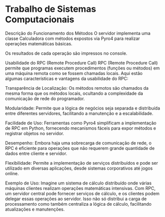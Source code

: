 # Trabalho de Sistemas Computacionais
Descrição do Funcionamento dos Métodos
O servidor implementa uma classe Calculadora com métodos expostos via Pyro4 para realizar operações matemáticas básicas.

Os resultados de cada operação são impressos no console.

Usabilidade do RPC (Remote Procedure Call)
RPC (Remote Procedure Call) permite que programas executem procedimentos (funções ou métodos) em uma máquina remota como se fossem chamadas locais. Aqui estão algumas características e vantagens da usabilidade do RPC:

Transparência de Localização:
Os métodos remotos são chamados da mesma forma que os métodos locais, ocultando a complexidade da comunicação de rede do programador.

Modularidade:
Permite que a lógica de negócios seja separada e distribuída entre diferentes servidores, facilitando a manutenção e a escalabilidade.

Facilidade de Uso:
Ferramentas como Pyro4 simplificam a implementação de RPC em Python, fornecendo mecanismos fáceis para expor métodos e registrar objetos no servidor.

Desempenho:
Embora haja uma sobrecarga de comunicação de rede, o RPC é eficiente para operações que não requerem grande quantidade de dados entre cliente e servidor.

Flexibilidade:
Permite a implementação de serviços distribuídos e pode ser utilizado em diversas aplicações, desde sistemas corporativos até jogos online.

Exemplo de Uso:
Imagine um sistema de cálculo distribuído onde várias máquinas clientes realizam operações matemáticas intensivas. Com RPC, um servidor central pode fornecer serviços de cálculo, e os clientes podem delegar essas operações ao servidor. Isso não só distribui a carga de processamento como também centraliza a lógica de cálculo, facilitando atualizações e manutenções.
